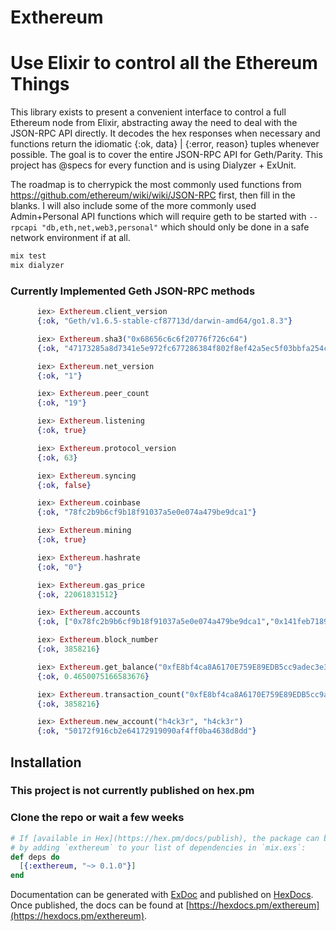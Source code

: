 # Exthereum
# Use Elixir to control all the Ethereum Things
This library exists to present a convenient interface to control a full Ethereum node from Elixir, abstracting away the need to deal with the JSON-RPC API directly. It decodes the hex responses when necessary and functions return the idiomatic {:ok, data} | {:error, reason} tuples whenever possible. The goal is to cover the entire JSON-RPC API for Geth/Parity. This project has @specs for every function and is using Dialyzer + ExUnit.

The roadmap is to cherrypick the most commonly used functions from https://github.com/ethereum/wiki/wiki/JSON-RPC first, then fill in the blanks. I will also include some of the more commonly used Admin+Personal API functions which will require geth to be started with `--rpcapi "db,eth,net,web3,personal"` which should only be done in a safe network environment if at all.

```elixir
mix test
mix dialyzer
```
### Currently Implemented Geth JSON-RPC methods
```elixir
      iex> Exthereum.client_version
      {:ok, "Geth/v1.6.5-stable-cf87713d/darwin-amd64/go1.8.3"}

      iex> Exthereum.sha3("0x68656c6c6f20776f726c64")
      {:ok, "47173285a8d7341e5e972fc677286384f802f8ef42a5ec5f03bbfa254cb01fad"}

      iex> Exthereum.net_version
      {:ok, "1"}

      iex> Exthereum.peer_count
      {:ok, "19"}

      iex> Exthereum.listening
      {:ok, true}

      iex> Exthereum.protocol_version
      {:ok, 63}

      iex> Exthereum.syncing
      {:ok, false}

      iex> Exthereum.coinbase
      {:ok, "78fc2b9b6cf9b18f91037a5e0e074a479be9dca1"}

      iex> Exthereum.mining
      {:ok, true}

      iex> Exthereum.hashrate
      {:ok, "0"}

      iex> Exthereum.gas_price
      {:ok, 22061831512}

      iex> Exthereum.accounts
      {:ok, ["0x78fc2b9b6cf9b18f91037a5e0e074a479be9dca1","0x141feb71895530f537c847d62f039d9be895bd35"]}

      iex> Exthereum.block_number
      {:ok, 3858216}

      iex> Exthereum.get_balance("0xfE8bf4ca8A6170E759E89EDB5cc9adec3e33493f") # Donations accepted :-)
      {:ok, 0.4650075166583676}

      iex> Exthereum.transaction_count("0xfE8bf4ca8A6170E759E89EDB5cc9adec3e33493f")
      {:ok, 3858216}

      iex> Exthereum.new_account("h4ck3r", "h4ck3r")
      {:ok, "50172f916cb2e64172919090af4ff0ba4638d8dd"}
```

## Installation
### This project is not currently published on hex.pm
### Clone the repo or wait a few weeks
```elixir
# If [available in Hex](https://hex.pm/docs/publish), the package can be installed
# by adding `exthereum` to your list of dependencies in `mix.exs`:
def deps do
  [{:exthereum, "~> 0.1.0"}]
end
```

Documentation can be generated with [ExDoc](https://github.com/elixir-lang/ex_doc)
and published on [HexDocs](https://hexdocs.pm). Once published, the docs can
be found at [https://hexdocs.pm/exthereum](https://hexdocs.pm/exthereum).
